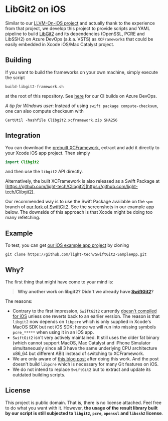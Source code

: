 LibGit2 on iOS
==============

Similar to our [LLVM-On-iOS project](https://github.com/light-tech/LLVM-On-iOS) and actually thank to the experience from that project, we develop this project to provide scripts and YAML pipeline to build [LibGit2](https://github.com/libgit2/libgit2) and its dependencies (OpenSSL, PCRE and LibSSH2) on Azure DevOps (a.k.a. VSTS) as `XCFramework`s that could be easily embedded in Xcode iOS/Mac Catalyst project.

Building
--------

If you want to build the frameworks on your own machine, simply execute the script
```shell
build-libgit2-framework.sh
```
at the root of this repository.
See [here](https://lightech.visualstudio.com/LibGit2-On-iOS/_build?definitionId=85) for our CI builds on Azure DevOps.

*A tip for Windows user*: Instead of using `swift package compute-checksum`, one can also compute checksum with
```shell
CertUtil -hashfile Clibgit2.xcframework.zip SHA256
```

Integration
-----------

You can download the [prebuilt XCFramework](https://github.com/light-tech/Clibgit2/releases/tag/v1.1.0), extract and add it directly to your Xcode iOS app project. Then simply
```swift
import Clibgit2
```
and then use the `libgit2` API directly.

Alternatively, the built XCFramework is also released as a Swift Package at [https://github.com/light-tech/Clibgit2](https://github.com/light-tech/Clibgit2).

Our recommended way is to use the Swift Package available on the  `spm` branch of [our fork of SwiftGit2](https://github.com/light-tech/SwiftGit2). See the screenshots in our example app below. The downside of this approach is that Xcode might be doing too many refetching.

Example
-------

To test, you can get [our iOS example app project](https://github.com/light-tech/SwiftGit2-SampleApp) by cloning
```shell
git clone https://github.com/light-tech/SwiftGit2-SampleApp.git
```

Why?
----

The first thing that might have come to your mind is:
> **Why another work on libgit2? Didn't we already have [SwiftGit2](https://github.com/SwiftGit2/SwiftGit2)?**

The reasons:
 * Contrary to the first impression, `SwiftGit2` currently [doesn't compiled for iOS](https://github.com/SwiftGit2/SwiftGit2/issues/190) unless one reverts back to an earlier version. The reason is that `libgit2` now depends on `libpcre` which is only supplied in Xcode's MacOS SDK but not iOS SDK; hence we will run into missing symbols `pcre_*****` when using it in an iOS app.
 * `SwiftGit2` isn't very actively maintained. It still uses the older fat binary (which cannot support MacOS, Mac Catalyst and iPhone Simulator simultaneously since all 3 have the same underlying CPU architecture x86_64 but different ABI) instead of switching to XCFramework.
 * We are only aware of [this blog post](https://www.michaelfcollins3.me/posts/2021/01/build-libgit2-for-ios-and-catalyst/) after doing this work. And the post doesn't build `libpcre` which is necessary for many Git features on iOS.
 * We do not intend to replace `SwiftGit2` but to extract and update its outdated building scripts.

License
-------

This project is public domain. That is, there is no license attached.
Feel free to do what you want with it.
However, **the usage of the result library built by our script is still subjected to `libgit2`, `pcre`, `openssl` and `libssh2` license**.
